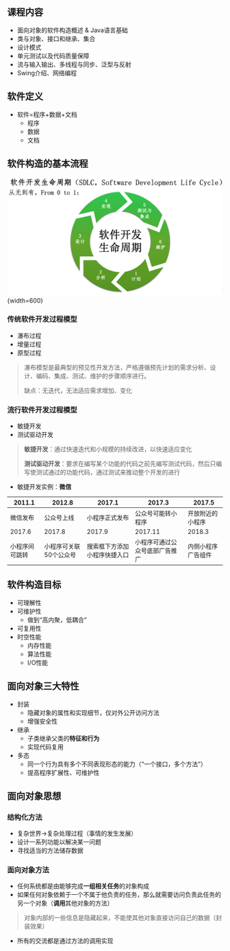 ## 课程内容

- 面向对象的软件构造概述 & Java语言基础
- 类与对象、接口和继承、集合
- 设计模式
- 单元测试以及代码质量保障
- 流与输入输出、多线程与同步、泛型与反射
- Swing介绍、网络编程

## 软件定义

- 软件=程序+数据+文档
    - 程序
    - 数据
    - 文档

## 软件构造的基本流程

![img](https://github.com/amethysttim/amethysttim.github.io/blob/main/docs/images/java1-1.png?raw=true){width=600}

### 传统软件开发过程模型

- 瀑布过程
- 增量过程
- 原型过程

> 瀑布模型是最典型的预见性开发方法，严格遵循预先计划的需求分析、设计、编码、集成、测试、维护的步骤顺序进行。
> 
> 缺点：无迭代，无法适应需求增加、变化

### 流行软件开发过程模型

- 敏捷开发
- 测试驱动开发

> **敏捷开发**：通过快速迭代和小规模的持续改进，以快速适应变化
>
> **测试驱动开发**：要求在编写某个功能的代码之前先编写测试代码，然后只编写使测试通过的功能代码，通过测试来推动整个开发的进行

- 敏捷开发实例：**微信**

|2011.1|2012.8|2017.1|2017.3|2017.5|
|-|-|-|-|-|
|微信发布|公众号上线|小程序正式发布|公众号可能转小程序|开放附近的小程序|
|2017.6|2017.8|2017.9|2017.11|2018.3|
|小程序间可跳转|小程序可关联50个公众号|搜索框下方添加小程序快捷入口|小程序可通过公众号底部广告推广|内侧小程序广告组件|
 
## 软件构造目标

- 可理解性
- 可维护性
    - 做到“高内聚，低耦合”
- 可复用性
- 时空性能
    - 内存性能
    - 算法性能
    - I/O性能

## 面向对象三大特性

- 封装
    - 隐藏对象的属性和实现细节，仅对外公开访问方法
    - 增强安全性
- 继承
    - 子类继承父类的**特征和行为**
    - 实现代码复用
- 多态
    - 同一个行为具有多个不同表现形态的能力（“一个接口，多个方法”）
    - 提高程序扩展性、可维护性

## 面向对象思想

### 结构化方法

- 复杂世界$\to$复杂处理过程（事情的发生发展）
- 设计一系列功能以解决某一问题
- 寻找适当的方法储存数据

### 面向对象方法

- 任何系统都是由能够完成**一组相关任务**的对象构成
- 如果任何对象依赖于一个不属于他负责的任务，那么就需要访问负责此任务的另一个对象（**调用**其他对象的方法）

> 对象内部的一些信息是隐藏起来，不能使其他对象直接访问自己的数据（封装效果）

- 所有的交流都是通过方法的调用实现
